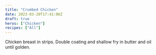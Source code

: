 ```yaml
---
title: "Crumbed Chicken"
date: 2023-03-20T17:41:06Z
draft: true
heros: ["Chicken"]
recipes: ["All"]
---
```


Chicken breast in strips. Double coating and shallow fry in butter and oil until golden.